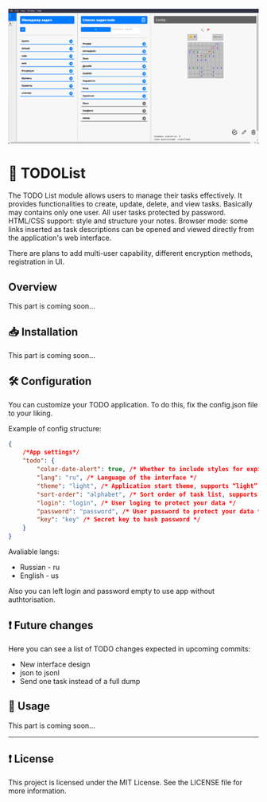 ![preview](/preview/preview.png)

# 🗿 TODOList

The TODO List module allows users to manage their tasks effectively. It provides functionalities to create, update, delete, and view tasks. Basically may contains only one user. All user tasks protected by password.
HTML/CSS support: style and structure your notes.
Browser mode: some links inserted as task descriptions can be opened and viewed directly from the application's web interface.

There are plans to add multi-user capability, different encryption methods, registration in UI.

## Overview

This part is coming soon...

## 📥 Installation

This part is coming soon...

## 🛠️ Configuration

You can customize your TODO application. To do this, fix the config.json file to your liking.

Example of config structure:

```json
{
    /*App settings*/
    "todo": {
        "color-date-alert": true, /* Whether to include styles for expired date of task notification */
        "lang": "ru", /* Language of the interface */
        "theme": "light", /* Application start theme, supports “light” and “dark” variants */
        "sort-order": "alphabet", /* Sort order of task list, supports “alphabet”, “count”, “date” options */
        "login": "login", /* User loging to protect your data */
        "password": "password", /* User password to protect your data */
        "key": "key" /* Secret key to hash password */
    }
}
```

Avaliable langs:
- Russian - ru
- English - us

Also you can left login and password empty to use app without authtorisation.

## ❗️ Future changes

Here you can see a list of TODO changes expected in upcoming commits:

- New interface design
- json to jsonl
- Send one task instead of a full dump

## 💼 Usage

This part is coming soon...

---

## ❗️ License

This project is licensed under the MIT License. See the LICENSE file for more information.